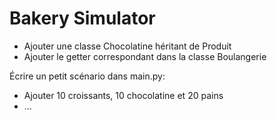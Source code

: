 # Bakery Simulator

- Ajouter une classe Chocolatine héritant de Produit
- Ajouter le getter correspondant dans la classe Boulangerie


Écrire un petit scénario dans main.py:
- Ajouter 10 croissants, 10 chocolatine et 20 pains
- ...
